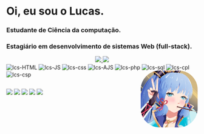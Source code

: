 <h1>Oi, eu sou o Lucas.</h1>
<h3>Estudante de Ciência da computação.</h3>
<h3>Estagiário em desenvolvimento de sistemas Web (full-stack).</h3>
<div align="center">
 <a href="https://github.com/lcszin">
  <img heigth="200em" align="top" src="https://github-readme-stats.vercel.app/api?username=lcszin&show_icons=true&include_all_commits=true&theme=tokyonight&repo&count_private=true"/>
 </a>
 <a href="https://github.com/lcszin">
  <img heigth="200em" align="topr" src="https://github-readme-stats.vercel.app/api/top-langs?username=lcszin&layout=compact&theme=tokyonight&repo&langs_count=10"/>
 </a>
</div>

<div>
  <img align="center" alt="lcs-HTML" height="50" width="60" src="https://cdn.jsdelivr.net/gh/devicons/devicon/icons/html5/html5-original-wordmark.svg"/>
  <img align="center" alt="lcs-JS" height="50" width="60" src="https://cdn.jsdelivr.net/gh/devicons/devicon/icons/javascript/javascript-original.svg" />
  <img align="center" alt="lcs-css" height="50" width="60" src="https://cdn.jsdelivr.net/gh/devicons/devicon/icons/css3/css3-original-wordmark.svg" />
  <img align="center" alt="lcs-AJS" height="50" width="60" src="https://cdn.jsdelivr.net/gh/devicons/devicon/icons/angularjs/angularjs-original.svg" />
  <img align="center" alt="lcs-php" height="50" width="60" src="https://cdn.jsdelivr.net/gh/devicons/devicon/icons/php/php-original.svg" />
  <img align="center" alt="lcs-sql" height="50" width="60" src="https://cdn.jsdelivr.net/gh/devicons/devicon/icons/oracle/oracle-original.svg" />
  <img align="center" alt="lcs-cpl" height="50" width="60" src="https://cdn.jsdelivr.net/gh/devicons/devicon/icons/cplusplus/cplusplus-original.svg" />
  <img align="center" alt="lcs-csp" height="50" width="60" src="https://cdn.jsdelivr.net/gh/devicons/devicon/icons/csharp/csharp-plain.svg" />
<img align="right" alt="lcs-pic" height="150" style="border-radius:50px;" src="ayaka-pin.jpg">
</div>
  
  ##
 
<div> 
  <a href="https://www.youtube.com/channel/UCpPY7ijBnC0rM7OVUUg429Q" target="_blank"><img src="https://img.shields.io/badge/YouTube-FF0000?style=for-the-badge&logo=youtube&logoColor=white" target="_blank"></a>
  <a href="https://instagram.com/lucasp_o_b" target="_blank"><img src="https://img.shields.io/badge/-Instagram-%23E4405F?style=for-the-badge&logo=instagram&logoColor=white" target="_blank"></a>
 	<a href="https://www.twitch.tv/vulgo_lcszin" target="_blank"><img src="https://img.shields.io/badge/Twitch-9146FF?style=for-the-badge&logo=twitch&logoColor=white" target="_blank"></a>
  <a href = "mailto:lucasxingu@gmail.com"><img src="https://img.shields.io/badge/-Gmail-%23333?style=for-the-badge&logo=gmail&logoColor=white" target="_blank"></a>
  <a href="https://www.linkedin.com/in/lucas-pinheiro-olhê-borges-b86233252/" target="_blank"><img src="https://img.shields.io/badge/-LinkedIn-%230077B5?style=for-the-badge&logo=linkedin&logoColor=white" target="_blank"></a> 
  
